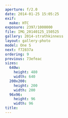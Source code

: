 ```yaml
---
aperture: f/2.0
date: 2014-01-25 15:05:25
exif:
  make: HTC
exposure: 2397/1000000
file: IMG_20140125_150525
gallery: 2014-strathkinness
layout: gallery-photo
model: One S
next: f72837a
ordering: 9
previous: 73efeac
sizes:
  640w:
    height: 480
    width: 640
  200x200:
    height: 200
    width: 200
  96x96:
    height: 96
    width: 96
title: 
---
```

